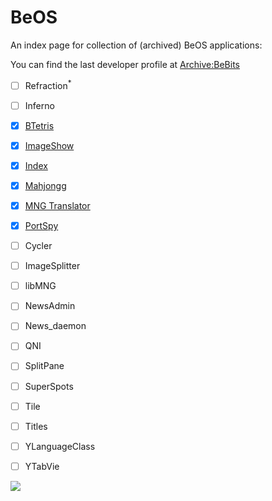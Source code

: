 # BeOS
An index page for collection of (archived) BeOS applications:

You can find the last developer profile at [Archive:BeBits](https://web.archive.org/web/20111210160253/http://bebits.com/devprofile/297)

- [ ] Refraction<sup>*</sup>
- [ ] Inferno
- [x] [BTetris](https://github.com/johntalton/BTetris)
- [x] [ImageShow](https://github.com/johntalton/ImageShow)
- [x] [Index](https://github.com/johntalton/Index)
- [x] [Mahjongg](https://github.com/johntalton/Mahjongg)
- [x] [MNG Translator](https://github.com/johntalton/MNGTranslator)
- [x] [PortSpy](https://github.com/johntalton/PortSpy)
- [ ] Cycler
- [ ] ImageSplitter
- [ ] libMNG
- [ ] NewsAdmin
- [ ] News_daemon
- [ ] QNI
- [ ] SplitPane
- [ ] SuperSpots
- [ ] Tile
- [ ] Titles
- [ ] YLanguageClass
- [ ] YTabVie


![](https://web.archive.org/web/20060225193701im_/http://www.bebits.com/get/web/297/ynop-small.gif)
